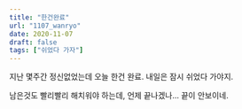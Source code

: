 ```yaml
---
title: "한건완료"
url: "1107_wanryo"
date: 2020-11-07
draft: false
tags: ["쉬었다 가자"]
---
```

지난 몇주간 정신없었는데 오늘 한건 완료.
내일은 잠시 쉬었다 가야지.

남은것도 빨리빨리 해치워야 하는데, 언제 끝나겠나... 끝이 안보이네. 
